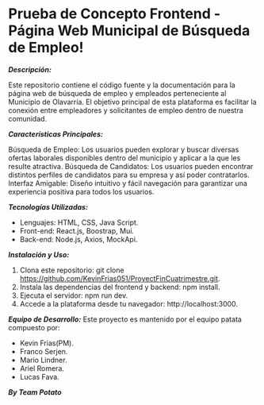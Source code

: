 # Prueba de Concepto Frontend - Página Web Municipal de Búsqueda de Empleo!

***Descripción:***

Este repositorio contiene el código fuente y la documentación para la página web de búsqueda de empleo y empleados perteneciente al Municipio de Olavarría. 
El objetivo principal de esta plataforma es facilitar la conexión entre empleadores y solicitantes de empleo dentro de nuestra comunidad.

***Características Principales:***

Búsqueda de Empleo: Los usuarios pueden explorar y buscar diversas ofertas laborales disponibles dentro del municipio y aplicar a la que les resulte atractiva.	
Búsqueda de Candidatos: Los usuarios pueden encontrar distintos perfiles de candidatos para su empresa y así poder contratarlos.
Interfaz Amigable: Diseño intuitivo y fácil navegación para garantizar una experiencia positiva para todos los usuarios.

***Tecnologías Utilizadas:***
 - Lenguajes: HTML, CSS, Java Script. 
 - Front-end: React.js, Boostrap, Mui. 
 - Back-end: Node.js, Axios, MockApi.

***Instalación y Uso:***
 1. Clona este repositorio: git clone https://github.com/KevinFrias051/ProyectFinCuatrimestre.git.
 2. Instala las dependencias del frontend y backend: npm install.
 3. Ejecuta el servidor: npm run dev.
 4. Accede a la plataforma desde tu navegador: http://localhost:3000.

***Equipo de Desarrollo:***
Este proyecto es mantenido por el equipo patata compuesto por: 
 - Kevin Frias(PM).
 - Franco Serjen.
 - Mario Lindner.
 - Ariel Romera.
 - Lucas Fava.
	
***By Team Potato***
